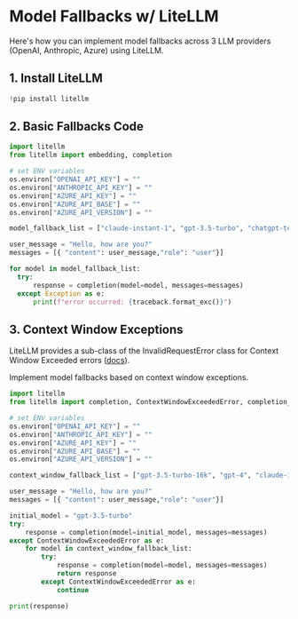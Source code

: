 # Model Fallbacks w/ LiteLLM

Here's how you can implement model fallbacks across 3 LLM providers (OpenAI, Anthropic, Azure) using LiteLLM. 

## 1. Install LiteLLM
```python 
!pip install litellm
```

## 2. Basic Fallbacks Code 
```python 
import litellm
from litellm import embedding, completion

# set ENV variables
os.environ["OPENAI_API_KEY"] = ""
os.environ["ANTHROPIC_API_KEY"] = ""
os.environ["AZURE_API_KEY"] = ""
os.environ["AZURE_API_BASE"] = ""
os.environ["AZURE_API_VERSION"] = ""

model_fallback_list = ["claude-instant-1", "gpt-3.5-turbo", "chatgpt-test"]

user_message = "Hello, how are you?"
messages = [{ "content": user_message,"role": "user"}]

for model in model_fallback_list:
  try:
      response = completion(model=model, messages=messages)
  except Exception as e:
      print(f"error occurred: {traceback.format_exc()}")
```

## 3. Context Window Exceptions 
LiteLLM provides a sub-class of the InvalidRequestError class for Context Window Exceeded errors ([docs](https://docs.litellm.ai/docs/exception_mapping)).

Implement model fallbacks based on context window exceptions. 

```python 
import litellm
from litellm import completion, ContextWindowExceededError, completion_with_fallbacks

# set ENV variables
os.environ["OPENAI_API_KEY"] = ""
os.environ["ANTHROPIC_API_KEY"] = ""
os.environ["AZURE_API_KEY"] = ""
os.environ["AZURE_API_BASE"] = ""
os.environ["AZURE_API_VERSION"] = ""

context_window_fallback_list = ["gpt-3.5-turbo-16k", "gpt-4", "claude-instant-1"]

user_message = "Hello, how are you?"
messages = [{ "content": user_message,"role": "user"}]

initial_model = "gpt-3.5-turbo"
try:
    response = completion(model=initial_model, messages=messages)
except ContextWindowExceededError as e:
    for model in context_window_fallback_list:
        try:
            response = completion(model=model, messages=messages)
            return response
        except ContextWindowExceededError as e:
            continue

print(response)
```